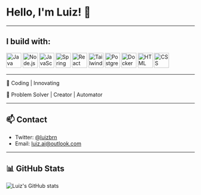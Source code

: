 # Hello, I'm Luiz! 👋

---

## I build with:

<div>
  <img alt="Java" width="40" height="40" src="https://cdn-icons-png.freepik.com/512/152/152760.png" />
  <img alt="Node.js" width="40" height="40" src="https://simpleicons.org/icons/nodedotjs.svg" />
  <img alt="JavaScript" width="40" height="40" src="https://simpleicons.org/icons/javascript.svg" />
  <img alt="Spring Boot" width="40" height="40" src="https://simpleicons.org/icons/springboot.svg" />
  <img alt="React" width="40" height="40" src="https://simpleicons.org/icons/react.svg" />
  <img alt="TailwindCSS" width="40" height="40" src="https://simpleicons.org/icons/tailwindcss.svg" />
  <img alt="PostgreSQL" width="40" height="40" src="https://simpleicons.org/icons/postgresql.svg" />
  <img alt="Docker" width="40" height="40" src="https://simpleicons.org/icons/docker.svg" />
  <img alt="HTML" width="40" height="40" src="https://simpleicons.org/icons/html5.svg" />
  <img alt="CSS" width="40" height="40" src="https://simpleicons.org/icons/css.svg" />
</div>

---

🚀 Coding | Innovating

🧩 Problem Solver | Creator | Automator

---

## 📫 Contact

- Twitter: [@luizbrn](https://x.com/luizbrn)  
- Email: luiz.ai@outlook.com

---

## 📊 GitHub Stats

![Luiz's GitHub stats](https://github-readme-stats.vercel.app/api?username=LuizzJS&show_icons=true&theme=radical)
